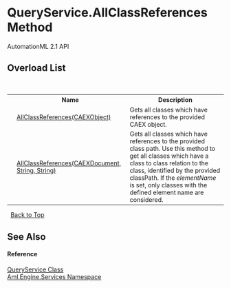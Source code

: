# QueryService.AllClassReferences Method 
AutomationML 2.1 API 


## Overload List
&nbsp;<table><tr><th></th><th>Name</th><th>Description</th></tr><tr><td>![Public method](media/pubmethod.gif "Public method")</td><td><a href="M_Aml_Engine_Services_QueryService_AllClassReferences_1">AllClassReferences(CAEXObject)</a></td><td>
Gets all classes which have references to the provided CAEX object.</td></tr><tr><td>![Public method](media/pubmethod.gif "Public method")</td><td><a href="M_Aml_Engine_Services_QueryService_AllClassReferences">AllClassReferences(CAEXDocument, String, String)</a></td><td>
Gets all classes which have references to the provided class path. Use this method to get all classes which have a class to class relation to the class, identified by the provided classPath. If the *elementName* is set, only classes with the defined element name are considered.</td></tr></table>&nbsp;
<a href="#queryservice.allclassreferences-method">Back to Top</a>

## See Also


#### Reference
<a href="T_Aml_Engine_Services_QueryService">QueryService Class</a><br /><a href="N_Aml_Engine_Services">Aml.Engine.Services Namespace</a><br />